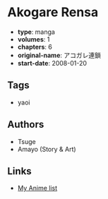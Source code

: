 # Akogare Rensa

-   **type**: manga
-   **volumes**: 1
-   **chapters**: 6
-   **original-name**: アコガレ連鎖
-   **start-date**: 2008-01-20

## Tags

-   yaoi

## Authors

-   Tsuge
-   Amayo (Story & Art)

## Links

-   [My Anime list](https://myanimelist.net/manga/25584/Akogare_Rensa)

